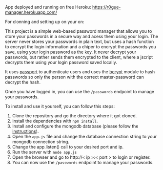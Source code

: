 App deployed and running on free Heroku:
https://r0gue-manager.herokuapp.com/


For clonning and setting up on your on:

This project is a simple web-based password manager that allows you to store your passwords in a secure way and acess them using your login.
The server never stores your passwords in plain text, but uses a hash function to encrypt the login information and a chiper to encrypt the passwords you save, using your login password as the key. It never decrypt your passwords, but rather sends them encrypted to the client, where a jscript decrypts them using your login password saved locally.

It uses [passport](https://www.passportjs.org/) to authenticate users and uses the [bcrypt](https://www.npmjs.com/package/bcrypt) module to hash passwords so only the person with the correct master-password can decrypt the hash.

Once you have logged in, you can use the `/passwords` endpoint to manage your passwords.

To install and use it yourself, you can follow this steps:

1. Clone the repository and go the directory where it got cloned.
2. Install the dependencies with `npm install`.
3. Install and configure the mongodb database (please follow the [instructions](https://docs.mongodb.com/manual/tutorial/install-mongodb-on-ubuntu/)).
4. Open the `app.js` file and change the database connection string to your mongodb connection string.
5. Change the app.listen() call to your desired port and ip.
6. Run the server with `node app.js`
7. Open the browser and go to http://< ip >:< port > to login or register.
8. You can now use the `/passwords` endpoint to manage your passwords.



